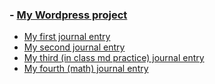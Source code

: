 ### - [My Wordpress project](entries/wordpressproject.md)
- [My first journal entry](entries/README.md)
- [My second journal entry](entries/NEADME.md)
- [My third (in class md practice) journal entry](entries/MDtables.md)
- [My fourth (math) journal entry](entries/mathj1.md)
